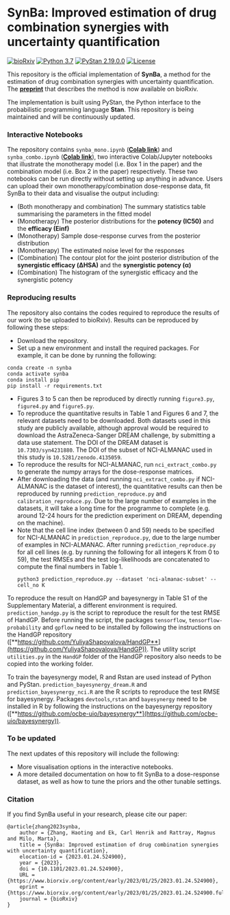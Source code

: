 # SynBa: Improved estimation of drug combination synergies with uncertainty quantification

[![bioRxiv](https://img.shields.io/badge/bioRxiv-10.1101%2F2023.01.24.524900-red)](https://www.biorxiv.org/content/10.1101/2023.01.24.524900)
[![Python 3.7](https://img.shields.io/badge/python-3.7-blue.svg)](https://www.python.org/downloads/release/python-370/)
[![PyStan 2.19.0.0](https://img.shields.io/badge/PyStan-2.19.0.0-blueviolet)](https://pypi.org/project/pystan/2.19.0.0/)
[![License](https://img.shields.io/badge/License-MIT-yellow)](https://opensource.org/licenses/MIT)

This repository is the official implementation of **SynBa**, a method for the estimation of drug combination synergies with uncertainty quantification.
The [**preprint**](https://www.biorxiv.org/content/10.1101/2023.01.24.524900) that describes the method is now available on bioRxiv.

The implementation is built using PyStan, the Python interface to the probabilistic programming language **Stan**. This repository is being maintained and will be continuously updated.

### Interactive Notebooks
The repository contains `synba_mono.ipynb` ([**Colab link**](https://colab.research.google.com/github/HaotingZhang1/SynBa/blob/main/synba_mono.ipynb)) and `synba_combo.ipynb` ([**Colab link**](https://colab.research.google.com/github/HaotingZhang1/SynBa/blob/main/synba_combo.ipynb)), two interactive Colab/Jupyter notebooks that illustrate the monotherapy model (i.e. Box 1 in the paper) and the combination model (i.e. Box 2 in the paper) respectively.
These two notebooks can be run directly without setting up anything in advance.
Users can upload their own monotherapy/combination dose-response data, fit SynBa to their data and visualise the output including:
* (Both monotherapy and combination) The summary statistics table summarising the parameters in the fitted model
* (Monotherapy) The posterior distributions for the **potency (IC50)** and the **efficacy (Einf)**
* (Monotherapy) Sample dose-response curves from the posterior distribution
* (Monotherapy) The estimated noise level for the responses
* (Combination) The contour plot for the joint posterior distribution of the **synergistic efficacy (ΔHSA)** and the **synergistic potency (α)**
* (Combination) The histogram of the synergistic efficacy and the synergistic potency

### Reproducing results
The repository also contains the codes required to reproduce the results of our work (to be uploaded to bioRxiv). Results can be reproduced by following these steps:
* Download the repository.
* Set up a new environment and install the required packages. For example, it can be done by running the following:
```
conda create -n synba
conda activate synba
conda install pip
pip install -r requirements.txt 
```
* Figures 3 to 5 can then be reproduced by directly running `figure3.py`, `figure4.py` and `figure5.py`.
* To reproduce the quantitative results in Table 1 and Figures 6 and 7, the relevant datasets need to be downloaded. Both datasets used in this study are publicly available, although approval would be required to download the AstraZeneca-Sanger DREAM challenge, by submitting a data use statement. The DOI of the DREAM dataset is `10.7303/syn4231880`. The DOI of the subset of NCI-ALMANAC used in this study is `10.5281/zenodo.4135059`.
* To reproduce the results for NCI-ALMANAC, run `nci_extract_combo.py` to generate the numpy arrays for the dose-response matrices.
* After downloading the data (and running `nci_extract_combo.py` if NCI-ALMANAC is the dataset of interest), the quantitative results can then be reproduced by running `prediction_reproduce.py` and `calibration_reproduce.py`. Due to the large number of examples in the datasets, it will take a long time for the programme to complete (e.g. around 12-24 hours for the prediction experiment on DREAM, depending on the machine).
* Note that the cell line index (between 0 and 59) needs to be specified for NCI-ALMANAC in `prediction_reproduce.py`, due to the large number of examples in NCI-ALMANAC.
  After running `prediction_reproduce.py` for all cell lines (e.g. by running the following for all integers K from 0 to 59), the test RMSEs and the test log-likelihoods are concatenated to compute the final numbers in Table 1.
  ```
  python3 prediction_reproduce.py --dataset 'nci-almanac-subset' --cell_no K
  ```

To reproduce the result on HandGP and bayesynergy in Table S1 of the Supplementary Material, a different environment is required.
`prediction_handgp.py` is the script to reproduce the result for the test RMSE of HandGP. Before running the script, the packages `tensorflow`, `tensorflow-probability` and `gpflow` need to be installed by following the instructions on the HandGP repository ([**https://github.com/YuliyaShapovalova/HandGP**](https://github.com/YuliyaShapovalova/HandGP)). The utility script `utilities.py` in the `HandGP` folder of the HandGP repository also needs to be copied into the working folder.

To train the bayesynergy model, R and Rstan are used instead of Python and PyStan. `prediction_bayesynergy_dream.R` and `prediction_bayesynergy_nci.R` are the R scripts to reproduce the test RMSE for bayesynergy. Packages `devtools`,`rstan` and `bayesynergy` need to be installed in R by following the instructions on the bayesynergy repository ([**https://github.com/ocbe-uio/bayesynergy**](https://github.com/ocbe-uio/bayesynergy)).

### To be updated
The next updates of this repository will include the following:
* More visualisation options in the interactive notebooks.
* A more detailed documentation on how to fit SynBa to a dose-response dataset, as well as how to tune the priors and the other tunable settings.

### Citation
If you find SynBa useful in your research, please cite our paper:
```
@article{zhang2023synba,
	author = {Zhang, Haoting and Ek, Carl Henrik and Rattray, Magnus and Milo, Marta},
	title = {SynBa: Improved estimation of drug combination synergies with uncertainty quantification},
	elocation-id = {2023.01.24.524900},
	year = {2023},
	doi = {10.1101/2023.01.24.524900},
	URL = {https://www.biorxiv.org/content/early/2023/01/25/2023.01.24.524900},
	eprint = {https://www.biorxiv.org/content/early/2023/01/25/2023.01.24.524900.full.pdf},
	journal = {bioRxiv}
}
```
